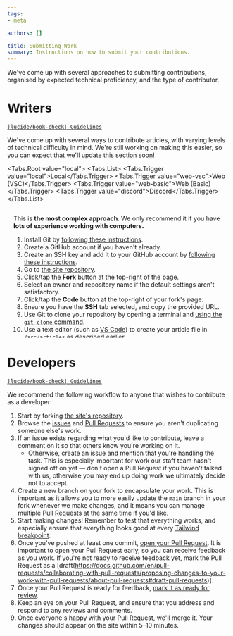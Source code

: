 ```yaml
---
tags:
- meta

authors: []

title: Submitting Work
summary: Instructions on how to submit your contributions.
---
```


<script lang="ts">
    import * as Tabs from "$lib/components/ui/tabs/index.js";
</script>

We've come up with several approaches to submitting contributions, organised by expected technical proficiency, and
the type of contributor.

<!--more-->

# Writers

[`|lucide/book-check| Guidelines`](/a/meta/contributing/guidelines)

We've come up with several ways to contribute articles, with varying levels of technical difficulty in mind.
We're still working on making this easier, so you can expect that we'll update this section soon!

<Tabs.Root value="local">
<Tabs.List>
    <Tabs.Trigger value="local">Local</Tabs.Trigger>
    <Tabs.Trigger value="web-vsc">Web (VSC)</Tabs.Trigger>
    <Tabs.Trigger value="web-basic">Web (Basic)</Tabs.Trigger>
    <Tabs.Trigger value="discord">Discord</Tabs.Trigger>
</Tabs.List>

<div
    class="rounded-md bg-secondary" style="height: 21em; overflow: auto; margin-top: 1em; padding-left: 1em; padding-right: 1em;"
>
<Tabs.Content value="local">

This is **the most complex approach**.
We only recommend it if you have **lots of experience working with computers.**

1. Install Git by [following these instructions](https://git-scm.com/book/en/v2/Getting-Started-Installing-Git).
2. Create a GitHub account if you haven't already.
3. Create an SSH key and add it to your GitHub account by
   [following these instructions](https://docs.github.com/en/authentication/connecting-to-github-with-ssh/generating-a-new-ssh-key-and-adding-it-to-the-ssh-agent).
4. Go to [the site repository](https://github.com/cmc-discord/site).
5. Click/tap the **Fork** button at the top-right of the page.
6. Select an owner and repository name if the default settings aren't satisfactory.
7. Click/tap the **Code** button at the top-right of your fork's page.
8. Ensure you have the **SSH** tab selected, and copy the provided URL.
9. Use Git to clone your repository by opening a terminal and
   [using the `git clone` command](https://github.com/git-guides/git-clone).
10. Use a text editor (such as [VS Code](https://code.visualstudio.com/)) to create your article file in
    `/src/articles` as described earlier.
11. Work on your article, using the structure described earlier.
12. Use Git to commit your changes by opening a terminal and
    [using the `git commit` command](https://github.com/git-guides/git-commit).
13. Use Git to push your changes to GitHub by opening a terminal and
    [using the `git push` command](https://github.com/git-guides/git-push).
14. On GitHub, navigate to your fork, and click/tap the **Compare &amp; pull request** button.
15. When prompted, provide a title and description for your pull request.
16. Click/tap the **Create Pull Request** button.
    If your article is not ready for review yet, click/tap the **Create Draft Pull Request** button instead.
17. A Cloudflare bot should leave a comment on your Pull Request with a link you can click to preview the site with
    your changes.
18. Continue working on your article as needed.
    Your Pull Request will automatically update as you push commits to your fork.
19. Keep an eye on your Pull Request, and address any comments and reviews people make.
20. When everyone's happy with your article, we'll merge your Pull Request.
    It will be available on the site shortly after.

</Tabs.Content>

<Tabs.Content value="web-vsc">

Instead of working directly on your computer, GitHub provides a way to **use the VS Code editor in your browser**.
This is **less complex than the previous approach**, but **still requires intermediate computer experience.**

1. Create a GitHub account if you haven't already.
2. Go to [the site repository](https://github.com/cmc-discord/site).
3. Click/tap the **Fork** button at the top-right of the page.
4. Select an owner and repository name if the default settings aren't satisfactory.
5. Once your fork is ready, press `.` on your keyboard, or edit the URL in your address bar, replacing `github.com`
   with `github.dev`.
6. Install the recommended plugins if the editor prompts you to do so.
7. Under the **Explorer** tab on the left, navigate to `src/articles`.
8. Right-click the `articles` folder, and select **New File...**.
9. Name your article file and hit `Enter`.
10. Work on your article, using the structure described earlier.
11. Under the **Source Control** tab on the left, type a commit message and hit `Ctrl+Enter`.
12. On GitHub, navigate to your fork and Click/tap the **Create Pull Request** button.
    If your article is not ready for review yet, click/tap the **Create Draft Pull Request** button instead.
13. A Cloudflare bot should leave a comment on your Pull Request with a link you can click to preview the site with
    your changes.
14. Continue working on your article as needed.
    Your Pull Request will automatically update as you push commits to your fork.
15. Keep an eye on your Pull Request, and address any comments and reviews people make.
16. When everyone's happy with your article, we'll merge your Pull Request.
    It will be available on the site shortly after.

</Tabs.Content>

<Tabs.Content value="web-basic">

This method allows you to **edit your article directly on GitHub**.
However, **the basic editor lacks many useful features,** and **we don't recommend this approach unless it is your only
option.**

1. Create a GitHub account if you haven't already.
2. Go to [the site repository](https://github.com/cmc-discord/site).
3. Click/tap the **Fork** button at the top-right of the page.
4. Select an owner and repository name if the default settings aren't satisfactory.
5. Once your fork is ready, navigate to `/src/articles`.
6. Click/tap the **Add file** button at the top-right of the page, and select **Create new file**.
7. Name your file as described in the previous section.
8. Work on your article, using the structure described in the next section.
9. Click/tap on the **Commit changes...** button.
10. In the popup that appears, click/tap on the **Commit changes** button.
11. Navigate back to your fork's main page and Click/tap the **Create Pull Request** button.
    If your article is not ready for review yet, click/tap the **Create Draft Pull Request** button instead.
12. A Cloudflare bot should leave a comment on your Pull Request with a link you can click to preview the site with
    your changes.
13. Continue working on your article as needed, by navigating to the article file and clicking/tapping on the button
    that looks like this: `|tabler/pencil|`

    Your Pull Request will automatically update as you push commits to your fork.
14. Keep an eye on your Pull Request, and address any comments and reviews people make.
15. When everyone's happy with your article, we'll merge your Pull Request.
    It will be available on the site shortly after.

</Tabs.Content>

<Tabs.Content value="discord">

If you'd prefer to avoid using Git or GitHub directly, **you may submit your articles to us on Discord.**
However, as of this writing, **we only provide this option to Community Management Community members.**
Information on how you join us will be provided later.

1. Create a post in the **#article-submissions** forum channel, being sure to follow the posting guidelines.
2. Feel free to use your post to gather research and chat with other members about your article.
3. At some point, we'll assign a member of staff to your submission.
   They will review your submission and help you work on it, providing feedback and support.
4. When your article is ready to be contributed, your assigned staff member will create a Pull Request on your behalf.
   You will be responsible for monitoring this Pull Request for comments and reviews.
5. You may submit updates to your Pull Request via your assigned staff member.
6. When everyone's happy with your article, we'll merge the Pull Request.
   It will be available on the site shortly after.

</Tabs.Content>
</div>
</Tabs.Root>

# Developers

[`|lucide/book-check| Guidelines`](/a/meta/contributing/guidelines)

We recommend the following workflow to anyone that wishes to contribute as a developer:

1. Start by forking [the site's repository](https://github.com/cmc-discord/site).
2. Browse the [issues](https://github.com/cmc-discord/site/issues) and
   [Pull Requests](https://github.com/cmc-discord/site/pulls) to ensure you aren't duplicating someone else's work.
3. If an issue exists regarding what you'd like to contribute, leave a comment on it so that others know you're working
   on it.
    - Otherwise, create an issue and mention that you're handling the task.
      This is especially important for work our staff team hasn't signed off on yet — don't open a Pull Request if you
      haven't talked with us, otherwise you may end up doing work we ultimately decide not to accept.
4. Create a new branch on your fork to encapsulate your work.
   This is important as it allows you to more easily update the `main` branch in your fork whenever we make changes,
   and it means you can manage multiple Pull Requests at the same time if you'd like.
5. Start making changes!
   Remember to test that everything works, and especially ensure that everything looks good at every
   [Tailwind breakpoint](https://tailwindcss.com/docs/screens).
6. Once you've pushed at least one commit,
   [open your Pull Request](https://docs.github.com/en/pull-requests/collaborating-with-pull-requests/proposing-changes-to-your-work-with-pull-requests/creating-a-pull-request).
   It is important to open your Pull Request early, so you can receive feedback as you work.
   If you're not ready to receive feedback yet, mark the Pull Request as a
   [draft(https://docs.github.com/en/pull-requests/collaborating-with-pull-requests/proposing-changes-to-your-work-with-pull-requests/about-pull-requests#draft-pull-requests)].
7. Once your Pull Request is ready for
   feedback, [mark it as ready for review](https://docs.github.com/en/pull-requests/collaborating-with-pull-requests/proposing-changes-to-your-work-with-pull-requests/changing-the-stage-of-a-pull-request).
8. Keep an eye on your Pull Request, and ensure that you address and respond to any reviews and comments.
9. Once everyone's happy with your Pull Request, we'll merge it.
   Your changes should appear on the site within 5–10 minutes.
